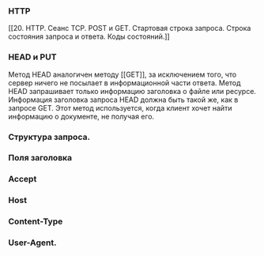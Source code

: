 ### HTTP
[[20. HTTP. Сеанс TCP. POST и GET. Стартовая строка запроса. Строка состояния запроса и ответа. Коды состояний.]]

### HEAD и PUT
Метод HEAD аналогичен методу [[GET]], за исключением того, что сервер ничего не посылает в информационной части ответа. Метод HEAD запрашивает только информацию заголовка о файле или ресурсе. Информация заголовка запроса HEAD должна быть такой же, как в запросе GET. Этот метод используется, когда клиент хочет найти информацию о документе, не получая его.


### Структура запроса.

### Поля заголовка

### Accept
### Host
### Content-Type

### User-Agent.
